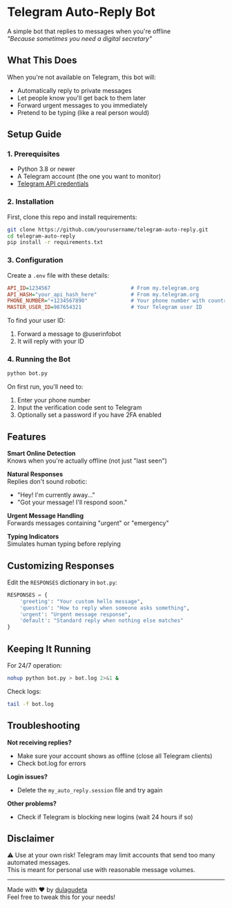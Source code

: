 
# Telegram Auto-Reply Bot

 A simple bot that replies to messages when you're offline  
*"Because sometimes you need a digital secretary"*

## What This Does

When you're not available on Telegram, this bot will:
- Automatically reply to private messages
- Let people know you'll get back to them later
- Forward urgent messages to you immediately
- Pretend to be typing (like a real person would)

## Setup Guide

### 1. Prerequisites
- Python 3.8 or newer
- A Telegram account (the one you want to monitor)
- [Telegram API credentials](https://my.telegram.org/apps)

### 2. Installation

First, clone this repo and install requirements:
```bash
git clone https://github.com/yourusername/telegram-auto-reply.git
cd telegram-auto-reply
pip install -r requirements.txt
```

### 3. Configuration

Create a `.env` file with these details:
```ini
API_ID=1234567                          # From my.telegram.org
API_HASH="your_api_hash_here"           # From my.telegram.org
PHONE_NUMBER="+1234567890"              # Your phone number with country code
MASTER_USER_ID=987654321                # Your Telegram user ID
```

To find your user ID:
1. Forward a message to @userinfobot
2. It will reply with your ID

### 4. Running the Bot

```bash
python bot.py
```

On first run, you'll need to:
1. Enter your phone number
2. Input the verification code sent to Telegram
3. Optionally set a password if you have 2FA enabled

## Features

   **Smart Online Detection**  
   Knows when you're actually offline (not just "last seen")

  **Natural Responses**  
   Replies don't sound robotic:
   - "Hey! I'm currently away..."
   - "Got your message! I'll respond soon."

  **Urgent Message Handling**  
   Forwards messages containing "urgent" or "emergency"

  **Typing Indicators**  
   Simulates human typing before replying

## Customizing Responses

Edit the `RESPONSES` dictionary in `bot.py`:
```python
RESPONSES = {
    'greeting': "Your custom hello message",
    'question': "How to reply when someone asks something",
    'urgent': "Urgent message response",
    'default': "Standard reply when nothing else matches"
}
```

## Keeping It Running

For 24/7 operation:
```bash
nohup python bot.py > bot.log 2>&1 &
```

Check logs:
```bash
tail -f bot.log
```

## Troubleshooting

  **Not receiving replies?**  
   - Make sure your account shows as offline (close all Telegram clients)
   - Check bot.log for errors

  **Login issues?**  
   - Delete the `my_auto_reply.session` file and try again

  **Other problems?**  
   - Check if Telegram is blocking new logins (wait 24 hours if so)

## Disclaimer

⚠ Use at your own risk! Telegram may limit accounts that send too many automated messages.  
This is meant for personal use with reasonable message volumes.

---

Made with ❤️ by [dulagudeta](https://github.com/dulagudeta)  
Feel free to tweak this for your needs!
